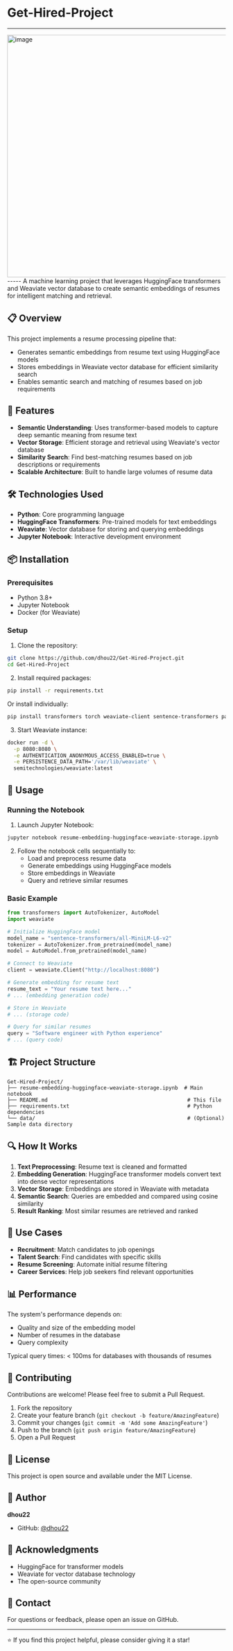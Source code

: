 # Get-Hired-Project
-----
<img width="1024" height="559" alt="image" src="https://github.com/user-attachments/assets/21b6f1a9-2a72-422e-9b45-c56c532484d6" />
-----
A machine learning project that leverages HuggingFace transformers and Weaviate vector database to create semantic embeddings of resumes for intelligent matching and retrieval.

## 📋 Overview

This project implements a resume processing pipeline that:
- Generates semantic embeddings from resume text using HuggingFace models
- Stores embeddings in Weaviate vector database for efficient similarity search
- Enables semantic search and matching of resumes based on job requirements

## 🚀 Features

- **Semantic Understanding**: Uses transformer-based models to capture deep semantic meaning from resume text
- **Vector Storage**: Efficient storage and retrieval using Weaviate's vector database
- **Similarity Search**: Find best-matching resumes based on job descriptions or requirements
- **Scalable Architecture**: Built to handle large volumes of resume data

## 🛠️ Technologies Used

- **Python**: Core programming language
- **HuggingFace Transformers**: Pre-trained models for text embeddings
- **Weaviate**: Vector database for storing and querying embeddings
- **Jupyter Notebook**: Interactive development environment

## 📦 Installation

### Prerequisites
- Python 3.8+
- Jupyter Notebook
- Docker (for Weaviate)

### Setup

1. Clone the repository:
```bash
git clone https://github.com/dhou22/Get-Hired-Project.git
cd Get-Hired-Project
```

2. Install required packages:
```bash
pip install -r requirements.txt
```

Or install individually:
```bash
pip install transformers torch weaviate-client sentence-transformers pandas numpy
```

3. Start Weaviate instance:
```bash
docker run -d \
  -p 8080:8080 \
  -e AUTHENTICATION_ANONYMOUS_ACCESS_ENABLED=true \
  -e PERSISTENCE_DATA_PATH='/var/lib/weaviate' \
  semitechnologies/weaviate:latest
```

## 📓 Usage

### Running the Notebook

1. Launch Jupyter Notebook:
```bash
jupyter notebook resume-embedding-huggingface-weaviate-storage.ipynb
```

2. Follow the notebook cells sequentially to:
   - Load and preprocess resume data
   - Generate embeddings using HuggingFace models
   - Store embeddings in Weaviate
   - Query and retrieve similar resumes

### Basic Example

```python
from transformers import AutoTokenizer, AutoModel
import weaviate

# Initialize HuggingFace model
model_name = "sentence-transformers/all-MiniLM-L6-v2"
tokenizer = AutoTokenizer.from_pretrained(model_name)
model = AutoModel.from_pretrained(model_name)

# Connect to Weaviate
client = weaviate.Client("http://localhost:8080")

# Generate embedding for resume text
resume_text = "Your resume text here..."
# ... (embedding generation code)

# Store in Weaviate
# ... (storage code)

# Query for similar resumes
query = "Software engineer with Python experience"
# ... (query code)
```

## 🏗️ Project Structure

```
Get-Hired-Project/
├── resume-embedding-huggingface-weaviate-storage.ipynb  # Main notebook
├── README.md                                             # This file
├── requirements.txt                                      # Python dependencies
└── data/                                                 # (Optional) Sample data directory
```

## 🔍 How It Works

1. **Text Preprocessing**: Resume text is cleaned and formatted
2. **Embedding Generation**: HuggingFace transformer models convert text into dense vector representations
3. **Vector Storage**: Embeddings are stored in Weaviate with metadata
4. **Semantic Search**: Queries are embedded and compared using cosine similarity
5. **Result Ranking**: Most similar resumes are retrieved and ranked

## 🎯 Use Cases

- **Recruitment**: Match candidates to job openings
- **Talent Search**: Find candidates with specific skills
- **Resume Screening**: Automate initial resume filtering
- **Career Services**: Help job seekers find relevant opportunities

## 📊 Performance

The system's performance depends on:
- Quality and size of the embedding model
- Number of resumes in the database
- Query complexity

Typical query times: < 100ms for databases with thousands of resumes

## 🤝 Contributing

Contributions are welcome! Please feel free to submit a Pull Request.

1. Fork the repository
2. Create your feature branch (`git checkout -b feature/AmazingFeature`)
3. Commit your changes (`git commit -m 'Add some AmazingFeature'`)
4. Push to the branch (`git push origin feature/AmazingFeature`)
5. Open a Pull Request

## 📝 License

This project is open source and available under the MIT License.

## 👤 Author

**dhou22**
- GitHub: [@dhou22](https://github.com/dhou22)

## 🙏 Acknowledgments

- HuggingFace for transformer models
- Weaviate for vector database technology
- The open-source community

## 📧 Contact

For questions or feedback, please open an issue on GitHub.

---

⭐ If you find this project helpful, please consider giving it a star!
